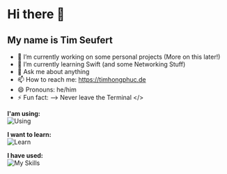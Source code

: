 # Hi there 👋
## My name is Tim Seufert

- 🔭 I’m currently working on some personal projects (More on this later!)
- 🌱 I’m currently learning Swift (and some Networking Stuff)
- 💬 Ask me about anything 
- 📫 How to reach me: https://timhongphuc.de
- 😄 Pronouns: he/him
- ⚡ Fun fact: 
-->
   Never leave the Terminal </>

**I'am using:** <br>
![Using](https://go-skill-icons.vercel.app/api/icons?i=swift,xcode,fleet,stackoverflow,reddit,obsidian,warp,discord,slack&theme=dark)

**I want to learn:** <br>
![Learn](https://go-skill-icons.vercel.app/api/icons?i=astro,supabase,ts,react,docker,aws,py&theme=dark)

**I have used:** <br>
![My Skills](https://go-skill-icons.vercel.app/api/icons?i=github,figma,postman,vscode,processing,cursor,linux,arch,raspberrypi,ubuntu,gatsby,framer,vercel,notion,d3,kali,replit,robloxstudio,unity&theme=dark)
